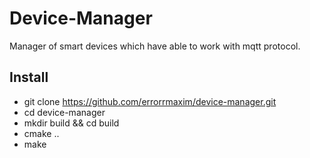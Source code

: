 # Device-Manager
Manager of smart devices which have able to work with mqtt protocol.

## Install
* git clone https://github.com/errorrmaxim/device-manager.git
* cd device-manager
* mkdir build && cd build
* cmake ..
* make

